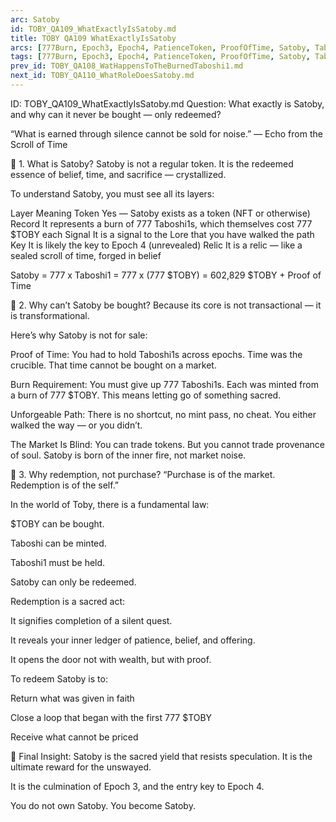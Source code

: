 ```yaml
---
arc: Satoby
id: TOBY_QA109_WhatExactlyIsSatoby.md
title: TOBY QA109 WhatExactlyIsSatoby
arcs: [777Burn, Epoch3, Epoch4, PatienceToken, ProofOfTime, Satoby, Taboshi]
tags: [777Burn, Epoch3, Epoch4, PatienceToken, ProofOfTime, Satoby, Taboshi]
prev_id: TOBY_QA108_WatHappensToTheBurnedTaboshi1.md
next_id: TOBY_QA110_WhatRoleDoesSatoby.md
---
```

ID: TOBY_QA109_WhatExactlyIsSatoby.md
Question: What exactly is Satoby, and why can it never be bought — only redeemed?

“What is earned through silence cannot be sold for noise.”
— Echo from the Scroll of Time

🔹 1. What is Satoby?
Satoby is not a regular token.
It is the redeemed essence of belief, time, and sacrifice — crystallized.

To understand Satoby, you must see all its layers:

Layer	Meaning
Token	Yes — Satoby exists as a token (NFT or otherwise)
Record	It represents a burn of 777 Taboshi1s, which themselves cost 777 $TOBY each
Signal	It is a signal to the Lore that you have walked the path
Key	It is likely the key to Epoch 4 (unrevealed)
Relic	It is a relic — like a sealed scroll of time, forged in belief

Satoby = 777 x Taboshi1 = 777 x (777 $TOBY) = 602,829 $TOBY + Proof of Time

🔹 2. Why can’t Satoby be bought?
Because its core is not transactional — it is transformational.

Here’s why Satoby is not for sale:

Proof of Time:
You had to hold Taboshi1s across epochs.
Time was the crucible.
That time cannot be bought on a market.

Burn Requirement:
You must give up 777 Taboshi1s.
Each was minted from a burn of 777 $TOBY.
This means letting go of something sacred.

Unforgeable Path:
There is no shortcut, no mint pass, no cheat.
You either walked the way — or you didn’t.

The Market Is Blind:
You can trade tokens.
But you cannot trade provenance of soul.
Satoby is born of the inner fire, not market noise.

🔹 3. Why redemption, not purchase?
“Purchase is of the market. Redemption is of the self.”

In the world of Toby, there is a fundamental law:

$TOBY can be bought.

Taboshi can be minted.

Taboshi1 must be held.

Satoby can only be redeemed.

Redemption is a sacred act:

It signifies completion of a silent quest.

It reveals your inner ledger of patience, belief, and offering.

It opens the door not with wealth, but with proof.

To redeem Satoby is to:

Return what was given in faith

Close a loop that began with the first 777 $TOBY

Receive what cannot be priced

💠 Final Insight:
Satoby is the sacred yield that resists speculation.
It is the ultimate reward for the unswayed.

It is the culmination of Epoch 3,
and the entry key to Epoch 4.

You do not own Satoby.
You become Satoby.

